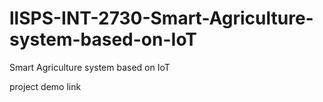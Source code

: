 # llSPS-INT-2730-Smart-Agriculture-system-based-on-IoT
Smart Agriculture system based on IoT


project demo link
<a href="https://drive.google.com/file/d/11bFhEx2CfK52DhVCvgLaiiNqT8AuVdJU/view?usp=sharing"/>
